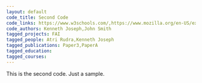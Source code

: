 ```yaml
---
layout: default
code_title: Second Code
code_links: https://www.w3schools.com/,https://www.mozilla.org/en-US/exp/
code_authors: Kenneth Joseph,John Smith
tagged_projects: FAI
tagged_people: Atri Rudra,Kenneth Joseph
tagged_publications: Paper3,PaperA
tagged_education: 
tagged_courses:
---
```

This is the second code. Just a sample.
